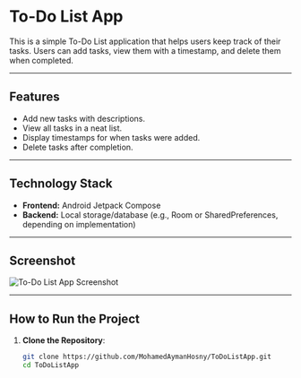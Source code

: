 # To-Do List App

This is a simple To-Do List application that helps users keep track of their tasks. Users can add tasks, view them with a timestamp, and delete them when completed.

---

## Features
- Add new tasks with descriptions.
- View all tasks in a neat list.
- Display timestamps for when tasks were added.
- Delete tasks after completion.

---

## Technology Stack
- **Frontend:** Android Jetpack Compose
- **Backend:** Local storage/database (e.g., Room or SharedPreferences, depending on implementation)

---

## Screenshot
![To-Do List App Screenshot](All_Task.jpg)

---

## How to Run the Project
1. **Clone the Repository**:
   ```bash
   git clone https://github.com/MohamedAymanHosny/ToDoListApp.git
   cd ToDoListApp
